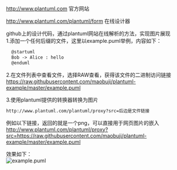 
http://www.plantuml.com 官方网站

http://www.plantuml.com/plantuml/form 在线设计器


github上的设计代码，通过plantuml网站在线解析的方法，实现图片展现<br>
1.添加一个任何后缀的文件，这里以example.puml举例，内容如下：
````xml
  @startuml
  Bob -> Alice : hello
  @enduml
```` 
2.在文件列表中查看文件，选择RAW查看，获得该文件的二进制访问链接<br>
https://raw.githubusercontent.com/maobuji/plantuml-example/master/example.puml


3.使用plantuml提供的转换器转换为图片<br>
````xml
http://www.plantuml.com/plantuml/proxy?src=后边是文件链接
````

例如以下链接，返回的就是一个png，可以直接用于网页图片的嵌入<br>
http://www.plantuml.com/plantuml/proxy?src=https://raw.githubusercontent.com/maobuji/plantuml-example/master/example.puml

效果如下：<br>
![example.puml](http://www.plantuml.com/plantuml/proxy?src=https://raw.githubusercontent.com/maobuji/plantuml-example/master/example.puml)


